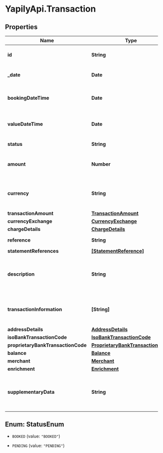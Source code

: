 # YapilyApi.Transaction

## Properties

Name | Type | Description | Notes
------------ | ------------- | ------------- | -------------
**id** | **String** | Transaction Id returned by the institution if present | [optional] 
**_date** | **Date** | Transaction date as defined by the institution | [optional] 
**bookingDateTime** | **Date** | Date and (if available) time that transaction is posted | [optional] 
**valueDateTime** | **Date** | The actual or expected date and time transaction is cleared | [optional] 
**status** | **String** | The status of the transaction | [optional] 
**amount** | **Number** | Deprecated. Use the amount value in &#x60;transactionAmount&#x60; instead | [optional] 
**currency** | **String** | Deprecated. Use the currency value in &#x60;transactionAmount&#x60; instead | [optional] 
**transactionAmount** | [**TransactionAmount**](TransactionAmount.md) |  | [optional] 
**currencyExchange** | [**CurrencyExchange**](CurrencyExchange.md) |  | [optional] 
**chargeDetails** | [**ChargeDetails**](ChargeDetails.md) |  | [optional] 
**reference** | **String** | Transaction reference | [optional] 
**statementReferences** | [**[StatementReference]**](StatementReference.md) |  | [optional] 
**description** | **String** | Unstructured text containing details of the transaction. Usage varies according to the institution | [optional] 
**transactionInformation** | **[String]** | Further information related to the transaction. Usage varies according to the institution | [optional] 
**addressDetails** | [**AddressDetails**](AddressDetails.md) |  | [optional] 
**isoBankTransactionCode** | [**IsoBankTransactionCode**](IsoBankTransactionCode.md) |  | [optional] 
**proprietaryBankTransactionCode** | [**ProprietaryBankTransactionCode**](ProprietaryBankTransactionCode.md) |  | [optional] 
**balance** | [**Balance**](Balance.md) |  | [optional] 
**merchant** | [**Merchant**](Merchant.md) |  | [optional] 
**enrichment** | [**Enrichment**](Enrichment.md) |  | [optional] 
**supplementaryData** | **String** | Additional information that can not be captured in the structured fields and/or any other specific block. | [optional] 



## Enum: StatusEnum


* `BOOKED` (value: `"BOOKED"`)

* `PENDING` (value: `"PENDING"`)





